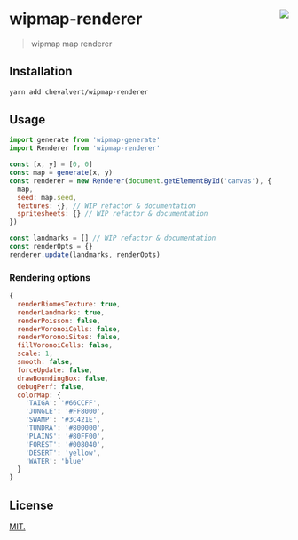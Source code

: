 # wipmap-renderer [<img src="https://github.com/chevalvert.png?size=100" align="right">](http://chevalvert.fr/)
> wipmap map renderer

## Installation

```sh
yarn add chevalvert/wipmap-renderer
```

## Usage

```js
import generate from 'wipmap-generate'
import Renderer from 'wipmap-renderer'

const [x, y] = [0, 0]
const map = generate(x, y)
const renderer = new Renderer(document.getElementById('canvas'), {
  map,
  seed: map.seed,
  textures: {}, // WIP refactor & documentation
  spritesheets: {} // WIP refactor & documentation
})

const landmarks = [] // WIP refactor & documentation 
const renderOpts = {} 
renderer.update(landmarks, renderOpts)
```

### Rendering options 
```js
{
  renderBiomesTexture: true,
  renderLandmarks: true,
  renderPoisson: false,
  renderVoronoiCells: false,
  renderVoronoiSites: false,
  fillVoronoiCells: false,
  scale: 1,
  smooth: false,
  forceUpdate: false,
  drawBoundingBox: false,
  debugPerf: false,
  colorMap: {
    'TAIGA': '#66CCFF',
    'JUNGLE': '#FF8000',
    'SWAMP': '#3C421E',
    'TUNDRA': '#800000',
    'PLAINS': '#80FF00',
    'FOREST': '#008040',
    'DESERT': 'yellow',
    'WATER': 'blue'
  }
}
```

## License
[MIT.](https://tldrlegal.com/license/mit-license)
